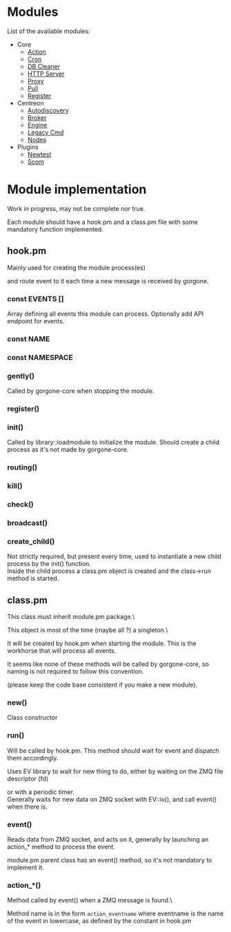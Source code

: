 # Modules

List of the available modules:

* Core
  * [Action](../docs/modules/core/action.md)
  * [Cron](../docs/modules/core/cron.md)
  * [DB Cleaner](../docs/modules/core/dbcleaner.md)
  * [HTTP Server](../docs/modules/core/httpserver.md)
  * [Proxy](../docs/modules/core/proxy.md)
  * [Pull](../docs/modules/core/pull.md)
  * [Register](../docs/modules/core/register.md)
* Centreon
  * [Autodiscovery](../docs/modules/centreon/autodiscovery.md)
  * [Broker](../docs/modules/centreon/statistics.md)
  * [Engine](../docs/modules/centreon/engine.md)
  * [Legacy Cmd](../docs/modules/centreon/legacycmd.md)
  * [Nodes](../docs/modules/centreon/nodes.md)
* Plugins
  * [Newtest](../docs/modules/plugins/newtest.md)
  * [Scom](../docs/modules/plugins/scom.md)

# Module implementation
Work in progress, may not be complete nor true.


Each module should have a hook.pm and a class.pm file with some mandatory function implemented.

## hook.pm
Mainly used for creating the module process(es)

and route event to it each time a new message is received by gorgone.


### const EVENTS []
Array defining all events this module can process. Optionally add API endpoint for events.

### const NAME
### const NAMESPACE


### gently()
Called by gorgone-core when stopping the module.
### register()
### init()
Called by library::loadmodule to initialize the module. Should create a child process as it's not made by gorgone-core.

### routing()
### kill()
### check()
### broadcast()
### create_child()
Not strictly required, but present every time, used to instantiate a new child process by the init() function.\
Inside the child process a class.pm object is created and the class->run method is started. 

## class.pm
This class must inherit module.pm package.\

This object is most of the time (maybe all ?) a singleton.\

It will be created by hook.pm when starting the module.
This is the workhorse that will process all events.


It seems like none of these methods will be called by gorgone-core, so naming is not required to follow this convention.

(please keep the code base consistent if you make a new module).
### new()
Class constructor

### run()
Will be called by hook.pm. This method should wait for event and dispatch them accordingly.

Uses EV library to wait for new thing to do, either by waiting on the ZMQ file descriptor (fd)

or with a periodic timer.\
Generally waits for new data on ZMQ socket with EV::io(), and call event() when there is.


### event()
Reads data from ZMQ socket, and acts on it, generally by launching an action_* method to process the event.

module.pm parent class has an event() method, so it's not mandatory to implement it. 

### action_*()
Method called by event() when a ZMQ message is found.\

Method name is in the form `action_eventname` where eventname is the name of the event in lowercase, as defined by the constant in hook.pm  

